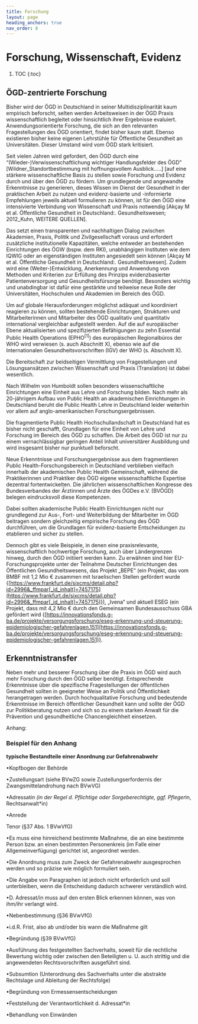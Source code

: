 ```yaml
---
title: Forschung
layout: page
heading_anchors: true
nav_order: 8
---
```



# Forschung, Wissenschaft, Evidenz
1. TOC
{:toc}


## ÖGD-zentrierte Forschung

Bisher wird der ÖGD in Deutschland in seiner Multidisziplinarität kaum empirisch beforscht, selten werden Arbeitsweisen in der ÖGD Praxis wissenschaftlich begleitet oder hinsichtlich ihrer Ergebnisse evaluiert. Anwendungsorientierte Forschung, die sich an den relevanten Fragestellungen des ÖGD orientiert, findet bisher kaum statt. Ebenso existieren bisher keine eigenen Lehrstühle für Öffentliche Gesundheit an Universitäten. Dieser Umstand wird vom ÖGD stark kritisiert.

Seit vielen Jahren wird gefordert, den ÖGD durch eine “(Wieder-)Verwissenschaftlichung wichtiger Handlungsfelder des ÖGD” [Wildner_Standortbestimmung mit hoffnungsvollem Ausblick…..] [auf eine stärkere wissenschaftliche Basis zu stellen sowie Forschung und Evidenz durch und über den ÖGD zu fördern. Um grundlegende und angewandte Erkenntnisse zu generieren, dieses Wissen im Dienst der Gesundheit in der praktischen Arbeit zu nutzen und evidenz-basierte und -informierte Empfehlungen jeweils aktuell formulieren zu können, ist für den ÖGD eine intensivierte Verbindung von Wissenschaft und Praxis notwendig [Akçay M et al. Öffentliche Gesundheit in Deutschland:. Gesundheitswesen; 2012_Kuhn,  WEITERE QUELLEN]. 

Das setzt einen transparenten und nachhaltigen Dialog zwischen Akademien, Praxis, Politik und Zivilgesellschaft voraus und erfordert zusätzliche institutionelle Kapazitäten, welche entweder an bestehenden Einrichtungen des ÖGW (bspw. dem RKI), unabhängigen Instituten wie dem IQWIG oder an eigenständigen Instituten angesiedelt sein können [Akçay M et al. Öffentliche Gesundheit in Deutschland:. Gesundheitswesen]. Zudem wird eine (Weiter-)Entwicklung, Anerkennung und Anwendung von Methoden und Kriterien zur Erfüllung des Prinzips evidenzbasierter Patientenversorgung und Gesundheitsfürsorge benötigt. Besonders wichtig und unabdingbar ist dafür eine gestärkte und teilweise neue Rolle der Universitäten, Hochschulen und Akademien im Bereich des ÖGD. 

Um auf globale Herausforderungen möglichst adäquat und koordiniert reagieren zu können, sollten bestehende Einrichtungen, Strukturen und Mitarbeiterinnen und Mitarbeiter des ÖGD qualitativ und quantitativ international vergleichbar aufgestellt werden. Auf die auf europäischer Ebene aktualisierten und spezifizierten Befähigungen zu zehn Essential Public Health Operations (EPHO<sup>[1]</sup>) des europäischen Regionalbüros der WHO wird verwiesen (s. auch Abschnitt X), ebenso wie auf die Internationalen Gesundheitsvorschriften (IGV) der WHO (s. Abschnitt X). 

Die Bereitschaft zur beidseitigen Vermittlung von Fragestellungen und Lösungsansätzen zwischen Wissenschaft und Praxis (Translation) ist dabei wesentlich.

Nach Wilhelm von Humboldt sollen besonders wissenschaftliche Einrichtungen eine Einheit aus Lehre und Forschung bilden. Nach mehr als 20-jährigem Aufbau von Public Health an akademischen Einrichtungen in Deutschland beruht die Public Health Lehre in Deutschland leider weiterhin vor allem auf anglo-amerikanischen Forschungsergebnissen.

 

Die fragmentierte Public Health Hochschullandschaft in Deutschland hat es bisher nicht geschafft, Grundlagen für eine Einheit von Lehre und Forschung im Bereich des ÖGD zu schaffen. Die Arbeit des ÖGD ist nur zu einem vernachlässigbar geringen Anteil Inhalt universitärer Ausbildung und wird insgesamt bisher nur punktuell beforscht.

 

Neue Erkenntnisse und Forschungsergebnisse aus dem fragmentieren Public Health-Forschungsbereich in Deutschland verblieben vielfach innerhalb der akademischen Public Health Gemeinschaft, während die Praktikerinnen und Praktiker des ÖGD eigene wissenschaftliche Expertise dezentral fortentwickelten. Die jährlichen wissenschaftlichen Kongresse des Bundesverbandes der Ärztinnen und Ärzte des ÖGDes e.V. (BVÖGD) belegen eindrucksvoll diese Kompetenzen.

 

Dabei sollten akademische Public Health Einrichtungen nicht nur grundlegend zur Aus-, Fort- und Weiterbildung der Mitarbeiter im ÖGD beitragen sondern gleichzeitig empirische Forschung des ÖGD durchführen, um die Grundlagen für evidenz-basierte Entscheidungen zu etablieren und sicher zu stellen.

Dennoch gibt es viele Beispiele, in denen eine praxisrelevante, wissenschaftlich hochwertige Forschung, auch über Ländergrenzen hinweg, durch den ÖGD initiiert werden kann. Zu erwähnen sind hier EU-Forschungsprojekte unter der Teilnahme Deutscher Einrichtungen des Öffentlichen Gesundheitswesens, das Projekt „BEPE“ (ein Projekt, das vom BMBF mit 1,2 Mio € zusammen mit Israelischen Stellen gefördert wurde {[https://www.frankfurt.de/sixcms/detail.php?id=2996&_ffmpar[_id_inhalt]=7457175](https://www.frankfurt.de/sixcms/detail.php?id=2996&_ffmpar[_id_inhalt]=7457175)}), „Ivena“ und aktuell ESEG (ein Projekt, dass mit 4,2 Mio € durch den Gemeinsamen Bundesausschuss GBA gefördert wird {[https://innovationsfonds.g-ba.de/projekte/versorgungsforschung/eseg-erkennung-und-steuerung-epidemiologischer-gefahrenlagen.151](https://innovationsfonds.g-ba.de/projekte/versorgungsforschung/eseg-erkennung-und-steuerung-epidemiologischer-gefahrenlagen.151)}.


## Erkenntnistransfer

Neben mehr und besserer Forschung über die Praxis im ÖGD wird auch mehr Forschung durch den ÖGD selber benötigt. Entsprechende Erkenntnisse über die spezifische Fragestellungen der öffentlichen Gesundheit sollten in geeigneter Weise an Politik und Öffentlichkeit herangetragen werden. Durch hochqualitative Forschung und bedeutende Erkenntnisse im Bereich öffentlicher Gesundheit kann und sollte der ÖGD zur Politikberatung nutzen und sich so zu einem starken Anwalt für die Prävention und gesundheitliche Chancengleichheit einsetzen. 

Anhang:


### Beispiel für den Anhang

**typische Bestandteile einer Anordnung zur Gefahrenabwehr**

•Kopfbogen der Behörde

•Zustellungsart (siehe BVwZG sowie Zustellungserfordernis der Zwangsmittelandrohung nach BVwVG)

•Adressat*in (in der Regel d. Pflichtige oder Sorgeberechtigte, ggf. Pfleger*in, Rechtsanwalt*in)

•Anrede

 

 

Tenor (§37 Abs. 1 BVwVfG)

•Es muss eine hinreichend bestimmte Maßnahme, die an eine bestimmte Person bzw. an einen bestimmten Personenkreis (im Falle einer Allgemeinverfügung) gerichtet ist, angeordnet werden.

•Die Anordnung muss zum Zweck der Gefahrenabwehr ausgesprochen werden und so präzise wie möglich formuliert sein.

•Die Angabe von Paragraphen ist jedoch nicht erforderlich und soll unterbleiben, wenn die Entscheidung dadurch schwerer verständlich wird.

•D. Adressat/in muss auf den ersten Blick erkennen können, was von ihm/ihr verlangt wird.

 

 

•Nebenbestimmung (§36 BVwVfG)

•i.d.R. Frist, also ab und/oder bis wann die Maßnahme gilt

 

•Begründung (§39 BVwVfG)

•Ausführung des festgestellten Sachverhalts, soweit für die rechtliche Bewertung wichtig oder zwischen den Beteiligten u. U. auch strittig und die angewendeten Rechtsvorschriften ausgeführt sind.

•Subsumtion (Unterordnung des Sachverhalts unter die abstrakte Rechtslage und Ableitung der Rechtsfolge)

•Begründung von Ermessensentscheidungen

•Feststellung der Verantwortlichkeit d. Adressat*in

•Behandlung von Einwänden
